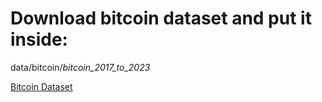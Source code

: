 # Download bitcoin dataset and put it inside:
data/bitcoin/*bitcoin_2017_to_2023*

[Bitcoin Dataset](https://www.kaggle.com/datasets/jkraak/bitcoin-price-dataset)
